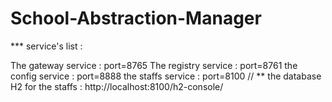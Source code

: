 # School-Abstraction-Manager

*** service's list :

The gateway service  :  port=8765
The registry service :  port=8761
the config service   :  port=8888
the staffs service   :  port=8100    // **  the database H2 for the staffs : http://localhost:8100/h2-console/


